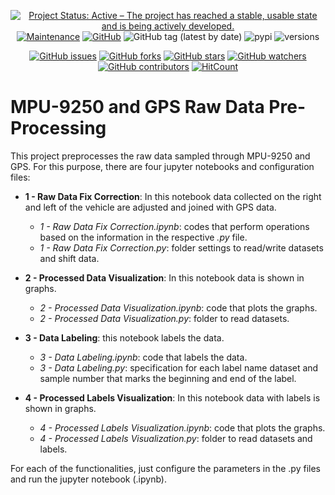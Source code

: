 <div align="center">

[![Project Status: Active – The project has reached a stable, usable state and is being actively developed.](https://img.shields.io/badge/Project_Status-Active-green?style=flat-square&color=success)](https://github.com/Intelligent-Vehicle-Perception/MPU-9250-Data-Plot-Video-Creator)
[![Maintenance](https://img.shields.io/badge/Maintained%3F-yes-green.svg?style=flat-square&color=success)](https://github.com/Intelligent-Vehicle-Perception/MPU-9250-Data-Plot-Video-Creator)
[![GitHub](https://img.shields.io/github/license/Intelligent-Vehicle-Perception/MPU-9250-Data-Plot-Video-Creator?style=flat-square&color=success)](LICENSE)
![GitHub tag (latest by date)](https://img.shields.io/github/v/tag/Intelligent-Vehicle-Perception/MPU-9250-Data-Plot-Video-Creator?style=flat-square) 
![pypi](https://img.shields.io/pypi/v/pybadges.svg?style=flat-square)
![versions](https://img.shields.io/pypi/pyversions/pybadges.svg?style=flat-square)

[![GitHub issues](https://img.shields.io/github/issues/Intelligent-Vehicle-Perception/MPU-9250-Data-Plot-Video-Creator?style=flat-square)](https://github.com/Intelligent-Vehicle-Perception/MPU-9250-Data-Plot-Video-Creator/issues)
[![GitHub forks](https://img.shields.io/github/forks/Intelligent-Vehicle-Perception/MPU-9250-Data-Plot-Video-Creator?style=flat-square)](https://github.com/Intelligent-Vehicle-Perception/MPU-9250-Data-Plot-Video-Creator/network/members)
[![GitHub stars](https://img.shields.io/github/stars/Intelligent-Vehicle-Perception/MPU-9250-Data-Plot-Video-Creator?style=flat-square)](https://github.com/Intelligent-Vehicle-Perception/MPU-9250-Data-Plot-Video-Creator/stargazers)
[![GitHub watchers](https://img.shields.io/github/watchers/Intelligent-Vehicle-Perception/MPU-9250-Data-Plot-Video-Creator?style=flat-square)](https://github.com/Intelligent-Vehicle-Perception/MPU-9250-Data-Plot-Video-Creator/watchers)
[![GitHub contributors](https://img.shields.io/github/contributors/Intelligent-Vehicle-Perception/MPU-9250-Data-Plot-Video-Creator?style=flat-square&color=success)](https://github.com/Intelligent-Vehicle-Perception/MPU-9250-Data-Plot-Video-Creator/graphs/contributors/)
[![HitCount](http://hits.dwyl.io/Intelligent-Vehicle-Perception/MPU-9250-Data-Plot-Video-Creator/badges.svg)](https://github.com/Intelligent-Vehicle-Perception/MPU-9250-Data-Plot-Video-Creator)

</div>

# MPU-9250 and GPS Raw Data Pre-Processing

This project preprocesses the raw data sampled through MPU-9250 and GPS. For this purpose, there are four jupyter notebooks and configuration files:

- **1 - Raw Data Fix Correction**: In this notebook data collected on the right and left of the vehicle are adjusted and joined with GPS data.
    - *1 - Raw Data Fix Correction.ipynb*: codes that perform operations based on the information in the respective *.py* file.
    - *1 - Raw Data Fix Correction.py*: folder settings to read/write datasets and shift data.

- **2 - Processed Data Visualization**: In this notebook data is shown in graphs.
    - *2 - Processed Data Visualization.ipynb*: code that plots the graphs.
    - *2 - Processed Data Visualization.py*: folder to read datasets.

- **3 - Data Labeling**: this notebook labels the data.
    - *3 - Data Labeling.ipynb*: code that labels the data.
    - *3 - Data Labeling.py*: specification for each label name dataset and sample number that marks the beginning and end of the label.

- **4 - Processed Labels Visualization**: In this notebook data with labels is shown in graphs.
    - *4 - Processed Labels Visualization.ipynb*: code that plots the graphs.
    - *4 - Processed Labels Visualization.py*: folder to read datasets and labels.

For each of the functionalities, just configure the parameters in the .py files and run the jupyter notebook (.ipynb).